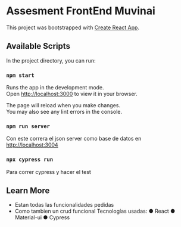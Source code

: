 # Assesment FrontEnd Muvinai

This project was bootstrapped with [Create React App](https://github.com/facebook/create-react-app).

## Available Scripts

In the project directory, you can run:

### `npm start`

Runs the app in the development mode.\
Open [http://localhost:3000](http://localhost:3000) to view it in your browser.

The page will reload when you make changes.\
You may also see any lint errors in the console.

### `npm run server`

Con este correra el json server como base de datos en [http://localhost:3004](http://localhost:3004)

### `npx cypress run`

Para correr cypress y hacer el test

## Learn More

- Estan todas las funcionalidades pedidas
- Como tambien un crud funcional
  Tecnologías usadas:
  ● React
  ● Material-ui
  ● Cypress
